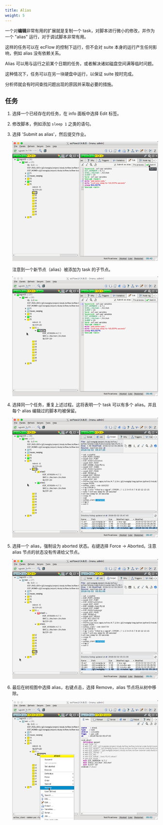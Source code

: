 ```yaml
---
title: Alias
weight: 5
---
```


一个对**编辑**非常有用的扩展就是复制一个 task，对脚本进行微小的修改，并作为一个 "alias" 运行，对于调试脚本非常有用。

这样的任务可以在 ecFlow 的控制下运行，但不会对 suite 本身的运行产生任何影响，例如 alias 没有依赖关系。

Alias 可以用与运行之前某个日期的任务，或者解决诸如磁盘空间满等临时问题。

这种情况下，任务可以在另一块硬盘中运行，以保证 suite 按时完成。

分析师就会有时间查找问题出现的原因并采取必要的措施。

## 任务

1. 选择一个已经存在的任务，在 info 面板中选择 Edit 标签。

2. 修改脚本，例如添加 `sleep 1` 之类的语句。

3. 选择 'Submit as alias'，然后提交作业。

    ![](asset/alias_submit.png)

    注意到一个新节点（alias）被添加为 task 的子节点。

    ![](asset/alias_run.png)

4. 选择同一个任务，重复上述过程。这将表明一个 task 可以有多个 alias。并且每个 alias 编辑过的脚本均被保留。

    ![](asset/alias_more.png)

5. 选择一个 alias，强制设为 aborted 状态。右键选择 Force -> Aborted。注意 alias 节点的状态没有传递给父节点。

    ![](asset/alias_aborted.png)

6. 最后在树视图中选择 alias，右键点击，选择 Remove，alias 节点将从树中移除。

    ![](asset/alias_remove.png)
